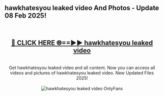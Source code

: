 <h2>hawkhatesyou leaked video And Photos - Update 08 Feb 2025!</h2>
<br>
<div align="center">
<h2><a href="https://cutt.ly/te57wshS" rel="nofollow">🔴 CLICK HERE 🌐==►► hawkhatesyou leaked video</a></h2>
<br>
Get hawkhatesyou leaked video and all content. Now you can access all videos and pictures of hawkhatesyou leaked video. New Updated Files 2025!
<br>
<br>
<a href="https://cutt.ly/te57wshS" rel="nofollow" data-target="animated-image.originalLink"><img src="https://i.ibb.co.com/WyWwxjT/player-gif2.gif" alt="hawkhatesyou leaked video OnlyFans" style="max-width: 100%; display: inline-block;" data-target="animated-image.originalImage"></a>
</div>
<br>